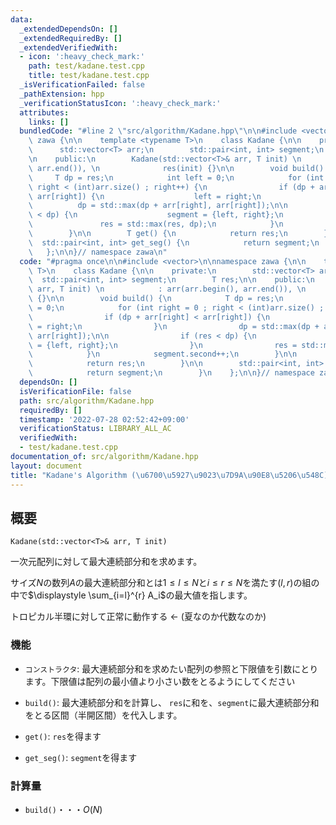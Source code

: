 ```yaml
---
data:
  _extendedDependsOn: []
  _extendedRequiredBy: []
  _extendedVerifiedWith:
  - icon: ':heavy_check_mark:'
    path: test/kadane.test.cpp
    title: test/kadane.test.cpp
  _isVerificationFailed: false
  _pathExtension: hpp
  _verificationStatusIcon: ':heavy_check_mark:'
  attributes:
    links: []
  bundledCode: "#line 2 \"src/algorithm/Kadane.hpp\"\n\n#include <vector>\n\nnamespace\
    \ zawa {\n\n    template <typename T>\n    class Kadane {\n\n    private:\n  \
    \      std::vector<T> arr;\n        std::pair<int, int> segment;\n        T res;\n\
    \n    public:\n        Kadane(std::vector<T>& arr, T init) \n            : arr(arr.begin(),\
    \ arr.end()), \n              res(init) {}\n\n        void build() {\n       \
    \     T dp = res;\n            int left = 0;\n            for (int right = 0 ;\
    \ right < (int)arr.size() ; right++) {\n                if (dp + arr[right] <\
    \ arr[right]) {\n                    left = right;\n                }\n      \
    \          dp = std::max(dp + arr[right], arr[right]);\n\n                if (res\
    \ < dp) {\n                    segment = {left, right};\n                }\n \
    \               res = std::max(res, dp);\n            }\n            segment.second++;\n\
    \        }\n\n        T get() {\n            return res;\n        }\n\n      \
    \  std::pair<int, int> get_seg() {\n            return segment;\n        }\n \
    \   };\n\n}// namespace zawa\n"
  code: "#pragma once\n\n#include <vector>\n\nnamespace zawa {\n\n    template <typename\
    \ T>\n    class Kadane {\n\n    private:\n        std::vector<T> arr;\n      \
    \  std::pair<int, int> segment;\n        T res;\n\n    public:\n        Kadane(std::vector<T>&\
    \ arr, T init) \n            : arr(arr.begin(), arr.end()), \n              res(init)\
    \ {}\n\n        void build() {\n            T dp = res;\n            int left\
    \ = 0;\n            for (int right = 0 ; right < (int)arr.size() ; right++) {\n\
    \                if (dp + arr[right] < arr[right]) {\n                    left\
    \ = right;\n                }\n                dp = std::max(dp + arr[right],\
    \ arr[right]);\n\n                if (res < dp) {\n                    segment\
    \ = {left, right};\n                }\n                res = std::max(res, dp);\n\
    \            }\n            segment.second++;\n        }\n\n        T get() {\n\
    \            return res;\n        }\n\n        std::pair<int, int> get_seg() {\n\
    \            return segment;\n        }\n    };\n\n}// namespace zawa\n"
  dependsOn: []
  isVerificationFile: false
  path: src/algorithm/Kadane.hpp
  requiredBy: []
  timestamp: '2022-07-28 02:52:42+09:00'
  verificationStatus: LIBRARY_ALL_AC
  verifiedWith:
  - test/kadane.test.cpp
documentation_of: src/algorithm/Kadane.hpp
layout: document
title: "Kadane's Algorithm (\u6700\u5927\u9023\u7D9A\u90E8\u5206\u548C)"
---
```


## 概要
```
Kadane(std::vector<T>& arr, T init)
```

一次元配列に対して最大連続部分和を求めます。

サイズ$N$の数列$A$の最大連続部分和とは$1 \le l \le N$と$i \le r \le N$を満たす$(l, r)$の組の中で$\displaystyle \sum_{i=l}^{r} A_i$の最大値を指します。

トロピカル半環に対して正常に動作する <- (夏なのか代数なのか)


### 機能
* `コンストラクタ`: 最大連続部分和を求めたい配列の参照と下限値を引数にとります。下限値は配列の最小値より小さい数をとるようにしてください

* `build()`: 最大連続部分和を計算し、 `res`に和を、`segment`に最大連続部分和をとる区間（半開区間）を代入します。

* `get()`: `res`を得ます

* `get_seg()`: `segment`を得ます


### 計算量
* `build()`・・・$O(N)$

